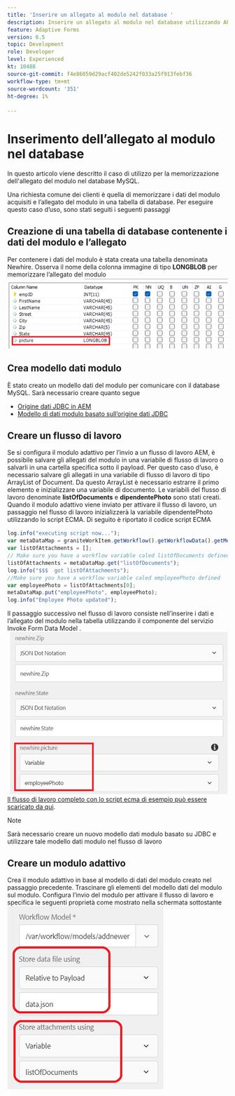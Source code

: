 ```yaml
---
title: 'Inserire un allegato al modulo nel database '
description: Inserire un allegato al modulo nel database utilizzando AEM flusso di lavoro.
feature: Adaptive Forms
version: 6.5
topic: Development
role: Developer
level: Experienced
kt: 10488
source-git-commit: f4e86059d29acf402de5242f033a25f913febf36
workflow-type: tm+mt
source-wordcount: '351'
ht-degree: 1%

---
```


# Inserimento dell’allegato al modulo nel database

In questo articolo viene descritto il caso di utilizzo per la memorizzazione dell&#39;allegato del modulo nel database MySQL.

Una richiesta comune dei clienti è quella di memorizzare i dati del modulo acquisiti e l’allegato del modulo in una tabella di database.
Per eseguire questo caso d’uso, sono stati seguiti i seguenti passaggi

## Creazione di una tabella di database contenente i dati del modulo e l’allegato

Per contenere i dati del modulo è stata creata una tabella denominata Newhire. Osserva il nome della colonna immagine di tipo **LONGBLOB** per memorizzare l’allegato del modulo
![schema tabella](assets/insert-picture-table.png)

## Crea modello dati modulo

È stato creato un modello dati del modulo per comunicare con il database MySQL. Sarà necessario creare quanto segue

* [Origine dati JDBC in AEM](./data-integration-technical-video-setup.md)
* [Modello di dati modulo basato sull’origine dati JDBC](./jdbc-data-model-technical-video-use.md)

## Creare un flusso di lavoro

Se si configura il modulo adattivo per l’invio a un flusso di lavoro AEM, è possibile salvare gli allegati del modulo in una variabile di flusso di lavoro o salvarli in una cartella specifica sotto il payload. Per questo caso d’uso, è necessario salvare gli allegati in una variabile di flusso di lavoro di tipo ArrayList of Document. Da questo ArrayList è necessario estrarre il primo elemento e inizializzare una variabile di documento. Le variabili del flusso di lavoro denominate **listOfDocuments** e **dipendentePhoto** sono stati creati.
Quando il modulo adattivo viene inviato per attivare il flusso di lavoro, un passaggio nel flusso di lavoro inizializzerà la variabile dipendentePhoto utilizzando lo script ECMA. Di seguito è riportato il codice script ECMA

```javascript
log.info("executing script now...");
var metaDataMap = graniteWorkItem.getWorkflow().getWorkflowData().getMetaDataMap();
var listOfAttachments = [];
// Make sure you have a workflow variable caled listOfDocuments defined
listOfAttachments = metaDataMap.get("listOfDocuments");
log.info("$$$  got listOfAttachments");
//Make sure you have a workflow variable caled employeePhoto defined
var employeePhoto = listOfAttachments[0];
metaDataMap.put("employeePhoto", employeePhoto);
log.info("Employee Photo updated");
```

Il passaggio successivo nel flusso di lavoro consiste nell’inserire i dati e l’allegato del modulo nella tabella utilizzando il componente del servizio Invoke Form Data Model .
![insert-pic](assets/fdm-insert-pic.png)
[Il flusso di lavoro completo con lo script ecma di esempio può essere scaricato da qui](assets/add-new-employee.zip).

>[!NOTE]
> Sarà necessario creare un nuovo modello dati modulo basato su JDBC e utilizzare tale modello dati modulo nel flusso di lavoro

## Creare un modulo adattivo

Crea il modulo adattivo in base al modello di dati del modulo creato nel passaggio precedente. Trascinare gli elementi del modello dati del modulo sul modulo. Configura l’invio del modulo per attivare il flusso di lavoro e specifica le seguenti proprietà come mostrato nella schermata sottostante
![allegati](assets/form-attachments.png)